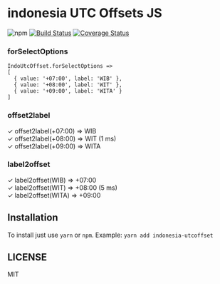 # indonesia UTC Offsets JS

![npm](https://img.shields.io/npm/v/indonesia-utcoffset)  [![Build Status](https://travis-ci.com/ryanhs/indonesia-utcoffset.svg?branch=master)](https://travis-ci.com/ryanhs/indonesia-utcoffset)  [![Coverage Status](https://coveralls.io/repos/github/ryanhs/indonesia-utcoffset/badge.svg?branch=master)](https://coveralls.io/github/ryanhs/indonesia-utcoffset?branch=master)


### forSelectOptions

```
IndoUtcOffset.forSelectOptions =>
[
  { value: '+07:00', label: 'WIB' },
  { value: '+08:00', label: 'WIT' },
  { value: '+09:00', label: 'WITA' }
]
```


### offset2label

✓ offset2label(+07:00) => WIB  
✓ offset2label(+08:00) => WIT (1 ms)  
✓ offset2label(+09:00) => WITA  

### label2offset

✓ label2offset(WIB) => +07:00  
✓ label2offset(WIT) => +08:00 (5 ms)  
✓ label2offset(WITA) => +09:00  


## Installation

To install just use `yarn` or `npm`. Example: `yarn add indonesia-utcoffset`

## LICENSE

MIT

